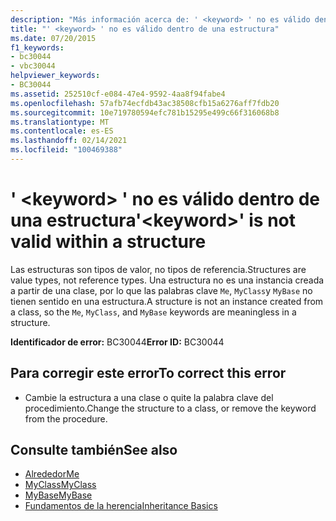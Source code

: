 ```yaml
---
description: "Más información acerca de: ' <keyword> ' no es válido dentro de una estructura"
title: "' <keyword> ' no es válido dentro de una estructura"
ms.date: 07/20/2015
f1_keywords:
- bc30044
- vbc30044
helpviewer_keywords:
- BC30044
ms.assetid: 252510cf-e084-47e4-9592-4aa8f94fabe4
ms.openlocfilehash: 57afb74ecfdb43ac38508cfb15a6276aff7fdb20
ms.sourcegitcommit: 10e719780594efc781b15295e499c66f316068b8
ms.translationtype: MT
ms.contentlocale: es-ES
ms.lasthandoff: 02/14/2021
ms.locfileid: "100469388"
---
```

# <a name="keyword-is-not-valid-within-a-structure"></a><span data-ttu-id="44328-103">' \<keyword> ' no es válido dentro de una estructura</span><span class="sxs-lookup"><span data-stu-id="44328-103">'\<keyword>' is not valid within a structure</span></span>

<span data-ttu-id="44328-104">Las estructuras son tipos de valor, no tipos de referencia.</span><span class="sxs-lookup"><span data-stu-id="44328-104">Structures are value types, not reference types.</span></span> <span data-ttu-id="44328-105">Una estructura no es una instancia creada a partir de una clase, por lo que las palabras clave `Me`, `MyClass`y `MyBase` no tienen sentido en una estructura.</span><span class="sxs-lookup"><span data-stu-id="44328-105">A structure is not an instance created from a class, so the `Me`, `MyClass`, and `MyBase` keywords are meaningless in a structure.</span></span>  
  
 <span data-ttu-id="44328-106">**Identificador de error:** BC30044</span><span class="sxs-lookup"><span data-stu-id="44328-106">**Error ID:** BC30044</span></span>  
  
## <a name="to-correct-this-error"></a><span data-ttu-id="44328-107">Para corregir este error</span><span class="sxs-lookup"><span data-stu-id="44328-107">To correct this error</span></span>  
  
- <span data-ttu-id="44328-108">Cambie la estructura a una clase o quite la palabra clave del procedimiento.</span><span class="sxs-lookup"><span data-stu-id="44328-108">Change the structure to a class, or remove the keyword from the procedure.</span></span>  
  
## <a name="see-also"></a><span data-ttu-id="44328-109">Consulte también</span><span class="sxs-lookup"><span data-stu-id="44328-109">See also</span></span>

- [<span data-ttu-id="44328-110">Alrededor</span><span class="sxs-lookup"><span data-stu-id="44328-110">Me</span></span>](../programming-guide/program-structure/me-my-mybase-and-myclass.md#me)
- [<span data-ttu-id="44328-111">MyClass</span><span class="sxs-lookup"><span data-stu-id="44328-111">MyClass</span></span>](../programming-guide/program-structure/me-my-mybase-and-myclass.md#myclass)
- [<span data-ttu-id="44328-112">MyBase</span><span class="sxs-lookup"><span data-stu-id="44328-112">MyBase</span></span>](../programming-guide/program-structure/me-my-mybase-and-myclass.md#mybase)
- [<span data-ttu-id="44328-113">Fundamentos de la herencia</span><span class="sxs-lookup"><span data-stu-id="44328-113">Inheritance Basics</span></span>](../programming-guide/language-features/objects-and-classes/inheritance-basics.md)
